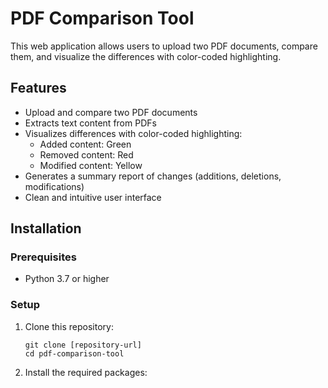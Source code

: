 # PDF Comparison Tool

This web application allows users to upload two PDF documents, compare them, and visualize the differences with color-coded highlighting.

## Features

- Upload and compare two PDF documents
- Extracts text content from PDFs
- Visualizes differences with color-coded highlighting:
  - Added content: Green
  - Removed content: Red
  - Modified content: Yellow
- Generates a summary report of changes (additions, deletions, modifications)
- Clean and intuitive user interface

## Installation

### Prerequisites

- Python 3.7 or higher

### Setup

1. Clone this repository:
   ```
   git clone [repository-url]
   cd pdf-comparison-tool
   ```

2. Install the required packages:
   